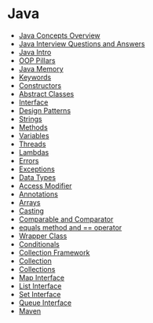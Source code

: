# Java
- [Java Concepts Overview](SUMMARY.md)
- [Java Interview Questions and Answers](QUESTIONS.md)
- [Java Intro](Notes/JavaIntro.md)
- [OOP Pillars](Notes/OOPPillars.md)
- [Java Memory](Notes/JavaMemory.md)
- [Keywords](Notes/Keywords.md)
- [Constructors](Notes/Constructors.md)
- [Abstract Classes](Notes/AbstractClasses)
- [Interface](Notes/Interface.md)
- [Design Patterns](Notes/DesignPatterns.md)
- [Strings](Notes/Strings.md)
- [Methods](Notes/Methods.md)
- [Variables](Notes/Variables.md)
- [Threads](Notes/Threads.md)
- [Lambdas](Notes/Lambdas.md)
- [Errors](Notes/Errors.md)
- [Exceptions](Notes/Exceptions.md)
- [Data Types](Notes/DataTypes.md)
- [Access Modifier](Notes/AccessModifier.md)
- [Annotations](Notes/Annotations.md)
- [Arrays](Notes/Arrays.md)
- [Casting](Notes/Casting.md)
- [Comparable and Comparator](Notes/Compara.md)
- [equals method and == operator](Notes/EqualMethod.md)
- [Wrapper Class](Notes/WrapperClass.md)
- [Conditionals](Notes/Conditionals.md)
- [Collection Framework](Notes/CollectionFW/CollectionFW.md)
- [Collection](Notes/CollectionFW/Collections.md)
- [Collections](Notes/CollectionFW/Collections.md)
- [Map Interface](Notes/CollectionFW/Map.md)
- [List Interface](Notes/CollectionFW/List.md)
- [Set Interface](Notes/CollectionFW/Set.md)
- [Queue Interface](Notes/CollectionFW/Queue.md)
- [Maven](Java/Maven/README.md)
<!-- - []()
- []()
- []()
- []()
- []()
- []()
- []()
- []()
- []()
- []()
- []()
- []()
- []()
- []()
- []()
- []()
- []() -->
